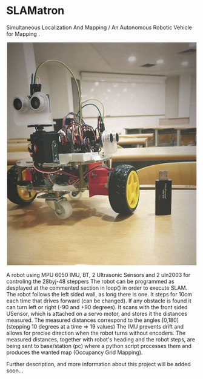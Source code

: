 # SLAMatron

Simultaneous Localization And Mapping  / An Autonomous Robotic Vehicle for Mapping .

<p align="center">
  <img src="Images/SLAMatron.jpg" width="500">
</p>


A robot using MPU 6050 IMU, BT, 2 Ultrasonic Sensors and 2 uln2003 for controling the 28byj-48 steppers
The robot can be programmed as desplayed at the commented section in loop() in order to execute SLAM.
The robot follows the left sided wall, as long there is one. It steps for 10cm each time that drives forward (can be changed).
If any obstacle is found it can turn left or right (-90 and +90 degrees). 
It scans with the front sided USensor, which is attached on a servo motor, and stores it the distances measured. 
The measured distances correspond to the  angles [0,180] (stepping 10 degrees at a time => 19 values)
The IMU prevents drift and allows for precise direction when the robot turns without encoders. 
The measured distances, together with robot's heading and the robot steps, are being sent to base/station (pc)
where a python script processes them and produces the wanted map (Occupancy Grid Mapping).

Further description, and more information about this project will be added soon...
